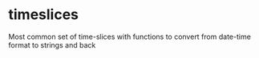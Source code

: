 # timeslices
Most common set of time-slices with functions to convert from date-time format to strings and back
